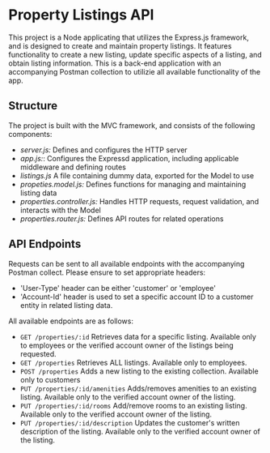 # Property Listings API

This project is a Node applicating that utilizes the Express.js framework, and is designed to create and maintain property listings. It features functionality to create a new listing, update specific aspects of a listing, and obtain listing information. This is a back-end application with an accompanying Postman collection to utilizie all available functionality of the app.

## Structure

The project is built with the MVC framework, and consists of the following components:
* *server.js:* Defines and configures the HTTP server
* *app.js:*: Configures the Expressd application, including applicable middleware and defining routes
* *listings.js* A file containing dummy data, exported for the Model to use
* *propeties.model.js:* Defines functions for managing and maintaining listing data
* *properties.controller.js:* Handles HTTP requests, request validation, and interacts with the Model
* *properties.router.js:* Defines API routes for related operations

## API Endpoints
Requests can be sent to all available endpoints with the accompanying Postman collect. Please ensure to set appropriate headers:
* 'User-Type' header can be either 'customer' or 'employee'
* 'Account-Id' header is used to set a specific account ID to a customer entity in related listing data.

All available endpoints are as follows:
* `GET /properties/:id` Retrieves data for a specific listing. Available only to employees or the verified account owner of the listings being requested.
* `GET /properties` Retrieves ALL listings. Available only to employees.
* `POST /properties` Adds a new listing to the existing collection. Available only to customers
* `PUT /properties/:id/amenities` Adds/removes amenities to an existing listing. Available only to the verified account owner of the listing.
* `PUT /properties/:id/rooms` Add/remove rooms to an existing listing. Available only to the verified account owner of the listing.
* `PUT /properties/:id/description` Updates the customer's written description of the listing. Available only to the verified account owner of the listing.
